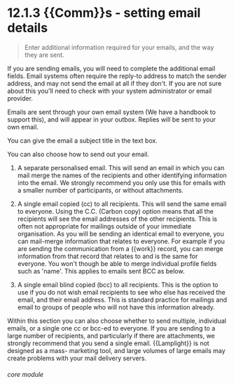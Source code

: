 # 12.1.3    {{Comm}}s - setting email details

> Enter additional information required for your emails, and the way they are sent. 

If you are sending emails, you will need to complete the additional email fields.  Email systems often require the reply-to address to match the sender address, and may not send the email at all if they don't. If you are not sure about this you'll need to check with your system administrator or email provider.

Emails are sent through your own email system (We have a handbook to support this), and will appear in your outbox.  Replies will be sent to your own email.

You can give the email a subject title in the text box.

You can also choose how to send out your email.

1. A separate personalised email.  This will send an email in which you can mail merge the names of the recipients and other identifying information into the email.  We strongly recommend you only use this for emails with a smaller number of participants, or without attachments.

2. A single email copied (cc) to all recipients.  This will send the same email to everyone.  Using the C.C. (Carbon copy) option means that all the recipients will see the email addresses of the other recipients.  This is often not appropriate for mailings outside of your immediate organisation.  As you will be sending an identical email to everyone, you can mail-merge information that relates to everyone.  For example if you are sending the communication from a {{work}} record, you can merge information from that record that relates to and is the same for everyone.  You won't though be able to merge individual profile fields such as 'name'.  This applies to emails sent BCC as below.

3. A single email blind copied (bcc) to all recipients.  This is the option to use if you do not wish email recipients to see who else has received the email, and their email address.  This is standard practice for mailings and email to groups of people who will not have this information already. 

Within this section you can also choose whether to send multiple, individual emails, or a single one cc or bcc-ed to everyone. If you are sending to a large number of recipients, and particularly if there are attachments, we strongly recommend that you send a single email. {{Lamplight}} is not designed as a mass- marketing tool, and large volumes of large emails may create problems with your mail delivery servers. 



###### core module



